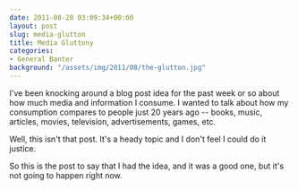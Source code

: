 ```yaml
---
date: 2011-08-20 03:09:34+00:00
layout: post
slug: media-glutton
title: Media Gluttony
categories:
- General Banter
background: "/assets/img/2011/08/the-glutton.jpg"
---
```


I've been knocking around a blog post idea for the past week or so about how much media and information I consume. I wanted to talk about how my consumption compares to people just 20 years ago -- books, music, articles, movies, television, advertisements, games, etc.

Well, this isn't that post. It's a heady topic and I don't feel I could do it justice.

So this is the post to say that I had the idea, and it was a good one, but it's not going to happen right now.
